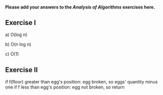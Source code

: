 #### Please add your answers to the **_Analysis of Algorithms_** exercises here.

## Exercise I

a) O(log n)

b) O(n log n)

c) O(1)

## Exercise II

if f(floor) greater than egg's position:
egg broken, so eggs' quantity minus one
if f less than egg's position:
egg not broken, so return
